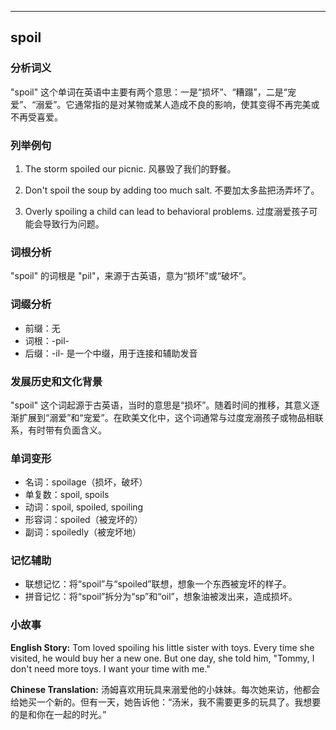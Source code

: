 
---------------
## spoil
### 分析词义
"spoil" 这个单词在英语中主要有两个意思：一是“损坏”、“糟蹋”，二是“宠爱”、“溺爱”。它通常指的是对某物或某人造成不良的影响，使其变得不再完美或不再受喜爱。

### 列举例句
1. The storm spoiled our picnic.
   风暴毁了我们的野餐。

2. Don't spoil the soup by adding too much salt.
   不要加太多盐把汤弄坏了。

3. Overly spoiling a child can lead to behavioral problems.
   过度溺爱孩子可能会导致行为问题。

### 词根分析
"spoil" 的词根是 "pil"，来源于古英语，意为“损坏”或“破坏”。

### 词缀分析
- 前缀：无
- 词根：-pil-
- 后缀：-il- 是一个中缀，用于连接和辅助发音

### 发展历史和文化背景
"spoil" 这个词起源于古英语，当时的意思是“损坏”。随着时间的推移，其意义逐渐扩展到“溺爱”和“宠爱”。在欧美文化中，这个词通常与过度宠溺孩子或物品相联系，有时带有负面含义。

### 单词变形
- 名词：spoilage（损坏，破坏）
- 单复数：spoil, spoils
- 动词：spoil, spoiled, spoiling
- 形容词：spoiled（被宠坏的）
- 副词：spoiledly（被宠坏地）

### 记忆辅助
- 联想记忆：将“spoil”与“spoiled”联想，想象一个东西被宠坏的样子。
- 拼音记忆：将“spoil”拆分为“sp”和“oil”，想象油被泼出来，造成损坏。

### 小故事
**English Story:**
Tom loved spoiling his little sister with toys. Every time she visited, he would buy her a new one. But one day, she told him, "Tommy, I don't need more toys. I want your time with me."

**Chinese Translation:**
汤姆喜欢用玩具来溺爱他的小妹妹。每次她来访，他都会给她买一个新的。但有一天，她告诉他：“汤米，我不需要更多的玩具了。我想要的是和你在一起的时光。”

